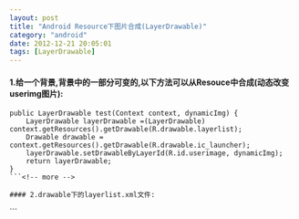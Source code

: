 ```yaml
---
layout: post
title: "Android Resource下图片合成(LayerDrawable)"
category: "android"
date: 2012-12-21 20:05:01
tags: [LayerDrawable]
---
```

#### 1.给一个背景,背景中的一部分可变的,以下方法可以从Resouce中合成(动态改变userimg图片):
```
public LayerDrawable test(Context context, dynamicImg) {
	LayerDrawable layerDrawable =(LayerDrawable) context.getResources().getDrawable(R.drawable.layerlist);
	Drawable drawable = context.getResources().getDrawable(R.drawable.ic_launcher);
	layerDrawable.setDrawableByLayerId(R.id.userimage, dynamicImg);
	return layerDrawable;
}
```<!-- more -->

#### 2.drawable下的layerlist.xml文件:
```
<?xml version="1.0" encoding="UTF-8"?>
<layer-list xmlns:android="http://schemas.android.com/apk/res/android">
    <item android:drawable="@drawable/ic_launcher"/>
    <item android:drawable="@drawable/ic_launcher"
    android:id="@+id/userimage"
    android:left="10dp" android:right="10dp"
    android:bottom="10dp"
    />
</layer-list>
```